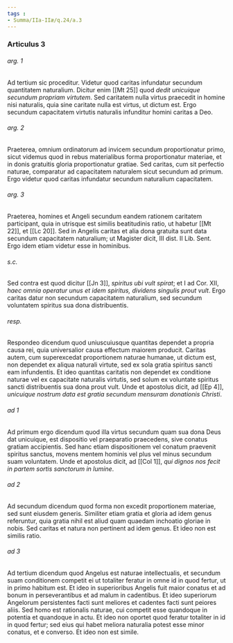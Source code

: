 ```yaml
---
tags : 
- Summa/IIa-IIæ/q.24/a.3
---
```


### Articulus 3

###### arg. 1
Ad tertium sic proceditur. Videtur quod caritas infundatur secundum quantitatem naturalium. Dicitur enim [[Mt 25]] quod *dedit unicuique secundum propriam virtutem*. Sed caritatem nulla virtus praecedit in homine nisi naturalis, quia sine caritate nulla est virtus, ut dictum est. Ergo secundum capacitatem virtutis naturalis infunditur homini caritas a Deo.

###### arg. 2
Praeterea, omnium ordinatorum ad invicem secundum proportionatur primo, sicut videmus quod in rebus materialibus forma proportionatur materiae, et in donis gratuitis gloria proportionatur gratiae. Sed caritas, cum sit perfectio naturae, comparatur ad capacitatem naturalem sicut secundum ad primum. Ergo videtur quod caritas infundatur secundum naturalium capacitatem.

###### arg. 3
Praeterea, homines et Angeli secundum eandem rationem caritatem participant, quia in utrisque est similis beatitudinis ratio, ut habetur [[Mt 22]], et [[Lc 20]]. Sed in Angelis caritas et alia dona gratuita sunt data secundum capacitatem naturalium; ut Magister dicit, III dist. II Lib. Sent. Ergo idem etiam videtur esse in hominibus.

###### s.c.
Sed contra est quod dicitur [[Jn 3]], *spiritus ubi vult spirat*; et I ad Cor. XII, *haec omnia operatur unus et idem spiritus, dividens singulis prout vult*. Ergo caritas datur non secundum capacitatem naturalium, sed secundum voluntatem spiritus sua dona distribuentis.

###### resp.
Respondeo dicendum quod uniuscuiusque quantitas dependet a propria causa rei, quia universalior causa effectum maiorem producit. Caritas autem, cum superexcedat proportionem naturae humanae, ut dictum est, non dependet ex aliqua naturali virtute, sed ex sola gratia spiritus sancti eam infundentis. Et ideo quantitas caritatis non dependet ex conditione naturae vel ex capacitate naturalis virtutis, sed solum ex voluntate spiritus sancti distribuentis sua dona prout vult. Unde et apostolus dicit, ad [[Ep 4]], *unicuique nostrum data est gratia secundum mensuram donationis Christi*.

###### ad 1
Ad primum ergo dicendum quod illa virtus secundum quam sua dona Deus dat unicuique, est dispositio vel praeparatio praecedens, sive conatus gratiam accipientis. Sed hanc etiam dispositionem vel conatum praevenit spiritus sanctus, movens mentem hominis vel plus vel minus secundum suam voluntatem. Unde et apostolus dicit, ad [[Col 1]], *qui dignos nos fecit in partem sortis sanctorum in lumine*.

###### ad 2
Ad secundum dicendum quod forma non excedit proportionem materiae, sed sunt eiusdem generis. Similiter etiam gratia et gloria ad idem genus referuntur, quia gratia nihil est aliud quam quaedam inchoatio gloriae in nobis. Sed caritas et natura non pertinent ad idem genus. Et ideo non est similis ratio.

###### ad 3
Ad tertium dicendum quod Angelus est naturae intellectualis, et secundum suam conditionem competit ei ut totaliter feratur in omne id in quod fertur, ut in primo habitum est. Et ideo in superioribus Angelis fuit maior conatus et ad bonum in perseverantibus et ad malum in cadentibus. Et ideo superiorum Angelorum persistentes facti sunt meliores et cadentes facti sunt peiores aliis. Sed homo est rationalis naturae, cui competit esse quandoque in potentia et quandoque in actu. Et ideo non oportet quod feratur totaliter in id in quod fertur; sed eius qui habet meliora naturalia potest esse minor conatus, et e converso. Et ideo non est simile.

